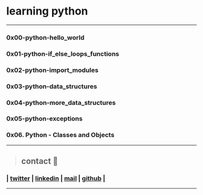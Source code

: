 # learning python
---
### 0x00-python-hello_world
### 0x01-python-if_else_loops_functions
### 0x02-python-import_modules
### 0x03-python-data_structures
### 0x04-python-more_data_structures
### 0x05-python-exceptions
### 0x06. Python - Classes and Objects
---
> ## contact 💬

### | [twitter](https://twitter.com/RICARDO1470) | [linkedin](https://www.linkedin.com/in/ricardo-alfonso-camayo/) | [mail](1466@holbertonschool.com) | [github](https://github.com/ricardo1470/README/blob/master/README.md) |
---
